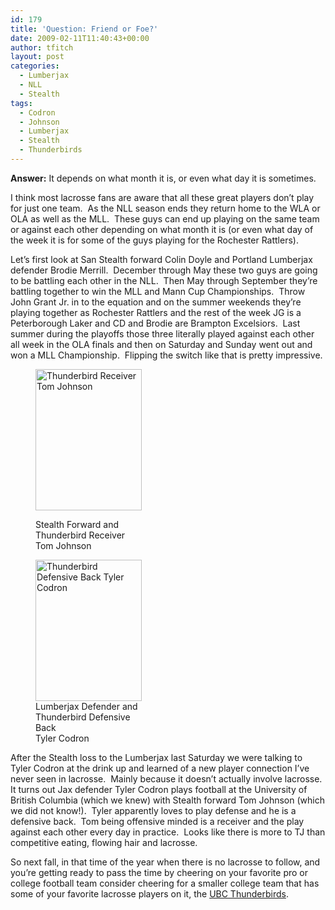 ```yaml
---
id: 179
title: 'Question: Friend or Foe?'
date: 2009-02-11T11:40:43+00:00
author: tfitch
layout: post
categories:
  - Lumberjax
  - NLL
  - Stealth
tags:
  - Codron
  - Johnson
  - Lumberjax
  - Stealth
  - Thunderbirds
---
```

**Answer:** It depends on what month it is, or even what day it is sometimes.

I think most lacrosse fans are aware that all these great players don&#8217;t play for just one team.  As the NLL season ends they return home to the WLA or OLA as well as the MLL.  These guys can end up playing on the same team or against each other depending on what month it is (or even what day of the week it is for some of the guys playing for the Rochester Rattlers).

Let&#8217;s first look at San Stealth forward Colin Doyle and Portland Lumberjax defender Brodie Merrill.  December through May these two guys are going to be battling each other in the NLL.  Then May through September they&#8217;re battling together to win the MLL and Mann Cup Championships.  Throw John Grant Jr. in to the equation and on the summer weekends they&#8217;re playing together as Rochester Rattlers and the rest of the week JG is a Peterborough Laker and CD and Brodie are Brampton Excelsiors.  Last summer during the playoffs those three literally played against each other all week in the OLA finals and then on Saturday and Sunday went out and won a MLL Championship.  Flipping the switch like that is pretty impressive.<figure id="attachment_181" aria-describedby="caption-attachment-181" style="width: 170px" class="wp-caption alignleft">

[<img class="size-medium wp-image-181" title="tj_football" src="http://thestealthdragon.com/wp-content/uploads/2009/02/tj_football.jpg" alt="Thunderbird Receiver Tom Johnson" width="170" height="226" />](http://thestealthdragon.com/wp-content/uploads/2009/02/tj_football.jpg)<figcaption id="caption-attachment-181" class="wp-caption-text">Stealth Forward and  
Thunderbird Receiver  
Tom Johnson</figcaption></figure> <figure id="attachment_180" aria-describedby="caption-attachment-180" style="width: 170px" class="wp-caption alignright">[<img class="size-medium wp-image-180" title="codron_football" src="http://thestealthdragon.com/wp-content/uploads/2009/02/codron_football.jpg" alt="Thunderbird Defensive Back Tyler Codron" width="170" height="226" />](http://thestealthdragon.com/wp-content/uploads/2009/02/codron_football.jpg)<figcaption id="caption-attachment-180" class="wp-caption-text">Lumberjax Defender and  
Thunderbird Defensive Back  
Tyler Codron</figcaption></figure> 

After the Stealth loss to the Lumberjax last Saturday we were talking to Tyler Codron at the drink up and learned of a new player connection I&#8217;ve never seen in lacrosse.  Mainly because it doesn&#8217;t actually involve lacrosse.  It turns out Jax defender Tyler Codron plays football at the University of British Columbia (which we knew) with Stealth forward Tom Johnson (which we did not know!).  Tyler apparently loves to play defense and he is a defensive back.  Tom being offensive minded is a receiver and the play against each other every day in practice.  Looks like there is more to TJ than competitive eating, flowing hair and lacrosse.

So next fall, in that time of the year when there is no lacrosse to follow, and you&#8217;re getting ready to pass the time by cheering on your favorite pro or college football team consider cheering for a smaller college team that has some of your favorite lacrosse players on it, the <a href="http://www.gothunderbirds.ca/sports_team.asp?id=8" target="_blank" rel="noopener noreferrer">UBC Thunderbirds</a>.
